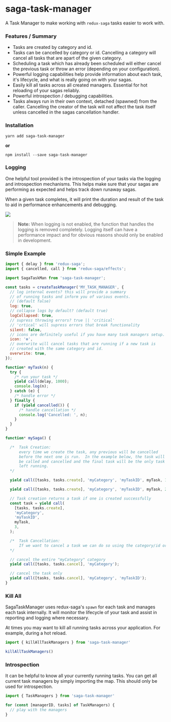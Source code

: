 # saga-task-manager

A Task Manager to make working with `redux-saga` tasks easier to work with.  

### Features / Summary

 - Tasks are created by category and id.  
 - Tasks can be cancelled by category or id.  Cancelling a category will cancel all tasks that are apart of the given category.
 - Scheduling a task which has already been scheduled will either
 cancel the previous task or throw an error (depending on your configuration).
 - Powerful logging capabilities help provide information about each
 task, it's lifecycle, and what is really going on with your sagas.
 - Easily kill all tasks across all created managers.  Essential for hot reloading of your sagas reliably.
 - Powerful introspection / debugging capabilities.
 - Tasks always run in their own context, detached (spawned) from
 the caller.  Cancelling the creator of the task will not affect the
 task itself unless cancelled in the sagas cancellation handler.

### Installation

```
yarn add saga-task-manager
```

**or**

```
npm install --save saga-task-manager
```

### Logging

One helpful tool provided is the introspection of your tasks via the
logging and introspection mechanisms.  This helps make sure that your
sagas are performing as expected and helps track down runaway sagas.

When a given task completes, it will print the duration and result of
the task to aid in performance enhancements and debugging.

![](https://user-images.githubusercontent.com/15365418/28110828-62c05d0a-66a8-11e7-8526-ccfeda990f47.png)

> **Note:** When logging is not enabled, the function that handles the
> logging is removed completely. Logging itself can have a performance
> impact and for obvious reasons should only be enabled in development.

### Simple Example

```js
import { delay } from 'redux-saga';
import { cancelled, call } from 'redux-saga/effects';

import SagaTaskMan from 'saga-task-manager';

const tasks = createTaskManager('MY_TASK_MANAGER', {
  // log internal events? this will provide a summary
  // of running tasks and inform you of various events.
  // (default false)
  log: true,
  // collapse logs by default? (default true)
  logCollapsed: true,
  // supress throwing errors? true || 'critical'
  // 'crtical' will supress errors that break functionality
  silent: false,
  // icons are definitely useful if you have many task managers setup.
  icon: '❇️',
  // overwrite will cancel tasks that are running if a new task is
  // created with the same category and id.
  overwrite: true,
});

function* myTask(n) {
  try {
    /* run your task */
    yield call(delay, 1000);
    console.log(n);
  } catch (e) {
    /* handle error */
  } finally {
    if (yield cancelled()) {
      /* handle cancellation */
      console.log('Cancelled: ', n);
    }
  }
}

function* mySaga() {

  /*  Task Creation:
      every time we create the task, any previous will be cancelled
      before the next one is run.  In the example below, the task will
      be called and cancelled and the final task will be the only task
      left running.
  */

  yield call([tasks, tasks.create], 'myCategory', 'myTaskID', myTask, 1);

  yield call([tasks, tasks.create], 'myCategory', 'myTaskID', myTask, 2);

  // Task creation returns a task if one is created successfully
  const task = yield call(
    [tasks, tasks.create],
    'myCategory',
    'myTaskID',
    myTask,
    3,
  );

  /*  Task Cancellation:
      If we want to cancel a task we can do so using the category/id or we can cancel an entire category of tasks by just providing the category
  */

  // cancel the entire "myCategory" category
  yield call([tasks, tasks.cancel], 'myCategory');

  // cancel the task only
  yield call([tasks, tasks.cancel], 'myCategory', 'myTaskID');
}


```

### Kill All

SagaTaskManager uses redux-saga's `spawn` for each task and manages each task internally.  It will monitor the lifecycle of your task and
assist in reporting and logging where necessary.

At times you may want to kill all running tasks across your application.  For example, during a hot reload.  

```js
import { killAllTaskManagers } from 'saga-task-manager'

killAllTaskManagers()
```

### Introspection

It can be helpful to know all your currently running tasks.  You can
get all current task managers by simply importing the map.  This should
only be used for introspection.

```js
import { TaskManagers } from 'saga-task-manager'

for (const [managerID, tasks] of TaskManagers) {
  // play with the managers
}
```
